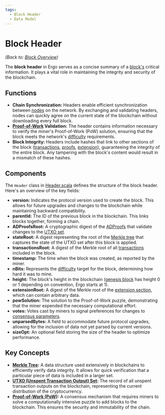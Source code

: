 ```yaml
---
tags:
  - Block Header
  - Data Model
---
```


# Block Header

*(Back to: [Block Overview](block.md))*

The **block header** in Ergo serves as a concise summary of a [block's](block.md) critical information. It plays a vital role in maintaining the integrity and security of the blockchain.

## Functions

* **Chain Synchronization:** Headers enable efficient synchronization between [nodes](install.md) on the network. By exchanging and validating headers, nodes can quickly agree on the current state of the blockchain without downloading every full block.
* **[Proof-of-Work](autolykos.md) Validation:** The header contains information necessary to verify the miner's Proof-of-Work (PoW) solution, ensuring that the block meets the network's [difficulty](difficulty.md) requirements.
* **Block Integrity:** Headers include hashes that link to other sections of the block ([transactions](block-transactions.md), [proofs](block-adproofs.md), [extension](extension-section.md)), guaranteeing the integrity of the entire block. Any tampering with the block's content would result in a mismatch of these hashes.

## Components

The `Header` class in [Header.scala](https://github.com/ergoplatform/ergo/blob/master/ergo-core/src/main/scala/org/ergoplatform/modifiers/history/header/Header.scala) defines the structure of the block header. Here's an overview of the key fields:

* **version:** Indicates the protocol version used to create the block. This allows for future upgrades and changes to the blockchain while maintaining backward compatibility.
* **parentId:** The ID of the previous block in the blockchain. This links blocks together, forming a chain.
* **ADProofsRoot:** A cryptographic digest of the [ADProofs](block-adproofs.md) that validate changes to the [UTXO set](eutxo.md).
* **stateRoot:** A digest representing the root of the [Merkle tree](merkle-tree-structures.md) that captures the state of the UTXO set after this block is applied.
* **transactionsRoot:** A digest of the Merkle root of all [transactions](block-transactions.md) included in the block.
* **timestamp:** The time when the block was created, as reported by the miner.
* **nBits:** Represents the [difficulty](difficulty.md) target for the block, determining how hard it was to mine.
* **height:** The block's height in the blockchain ([genesis block](emission.md) has height 0 or 1 depending on convention, Ergo starts at 1).
* **extensionRoot:** A digest of the Merkle root of the [extension section](extension-section.md), which can contain arbitrary data.
* **powSolution:** The solution to the Proof-of-Work puzzle, demonstrating that the miner expended the necessary computational effort.
* **votes:** Votes cast by miners to signal preferences for changes to [consensus parameters](governance.md).
* **unparsedBytes:** A field to accommodate future protocol upgrades, allowing for the inclusion of data not yet parsed by current versions.
* **sizeOpt:** An optional field storing the size of the header to optimize performance.


## Key Concepts

* **[Merkle Tree](merkle-tree-structures.md):** A data structure used extensively in blockchains to efficiently verify data integrity. It allows for quick verification that a particular piece of data is included in a larger set.
* **[UTXO (Unspent Transaction Output) Set](eutxo.md):** The record of all unspent transaction outputs on the blockchain, representing the current distribution of the cryptocurrency.
* **[Proof-of-Work (PoW)](autolykos.md):** A consensus mechanism that requires miners to solve a computationally intensive puzzle to add blocks to the blockchain. This ensures the security and immutability of the chain.
